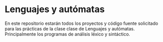 # Lenguajes y autómatas

En este repositorio estarán todos los proyectos y código fuente solicitado para las prácticas de la clase clase de Lenguajes y autómatas. Principalmente los programas de análisis léxico y sintáctico.
